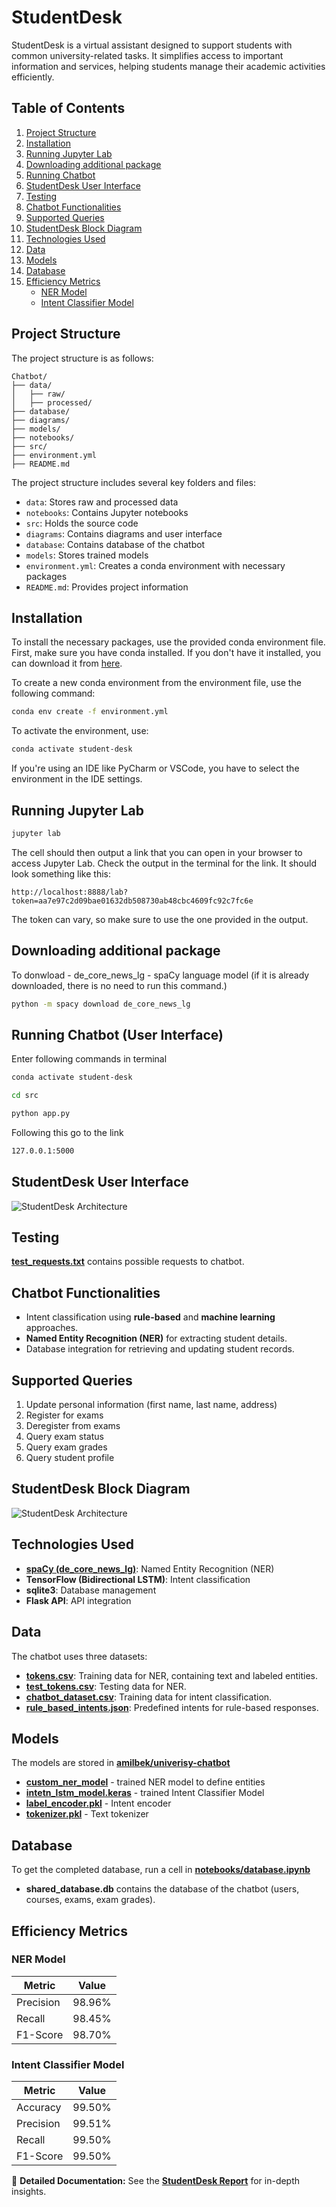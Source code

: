 # StudentDesk

StudentDesk is a virtual assistant designed to support students with common university-related tasks. It simplifies access to important information and services, helping students manage their academic activities efficiently.

## Table of Contents
1. [Project Structure](#project-structure)
2. [Installation](#installation)
3. [Running Jupyter Lab](#running-jupyter-lab)
4. [Downloading additional package](#downloading-additional-package)
5. [Running Chatbot](#running-chatbot)
9. [StudentDesk User Interface](#studentdesk-user-interface)
6. [Testing](#testing)
7. [Chatbot Functionalities](#chatbot-functionalities)
8. [Supported Queries](#supported-queries)
9. [StudentDesk Block Diagram](#studentdesk-block-diagram)
10. [Technologies Used](#technologies-used)
11. [Data](#data)
12. [Models](#models)
13. [Database](#database)
14. [Efficiency Metrics](#efficiency-metrics)
    - [NER Model](#ner-model)
    - [Intent Classifier Model](#intent-classifier-model)
   
## Project Structure
The project structure is as follows:
```
Chatbot/
├── data/
│   ├── raw/
│   ├── processed/
├── database/
├── diagrams/
├── models/
├── notebooks/
├── src/
├── environment.yml
├── README.md
```
The project structure includes several key folders and files:
- `data`: Stores raw and processed data
- `notebooks`: Contains Jupyter notebooks
- `src`: Holds the source code
- `diagrams`: Contains diagrams and user interface
- `database`: Contains database of the chatbot
- `models`: Stores trained models
- `environment.yml`: Creates a conda environment with necessary packages
- `README.md`: Provides project information

## Installation
To install the necessary packages, use the provided conda environment file. First, make sure you have conda installed. If you don't have it installed, you can download it from [here](https://docs.conda.io/en/latest/miniconda.html).

To create a new conda environment from the environment file, use the following command:
```bash
conda env create -f environment.yml
```

To activate the environment, use:
```bash
conda activate student-desk
```
If you're using an IDE like PyCharm or VSCode, you have to select the environment in the IDE settings.

## Running Jupyter Lab
```bash
jupyter lab
```
The cell should then output a link that you can open in your browser to access Jupyter Lab. Check the output in the terminal for the link. It should look something like this:
```
http://localhost:8888/lab?token=aa7e97c2d09bae01632db508730ab48cbc4609fc92c7fc6e
```
The token can vary, so make sure to use the one provided in the output.

## Downloading additional package

To donwload - de_core_news_lg - spaCy language model (if it is already downloaded, there is no need to run this command.)
```bash
python -m spacy download de_core_news_lg
```

## Running Chatbot (User Interface)

Enter following commands in terminal

```bash
conda activate student-desk
```

```bash
cd src
```

```bash
python app.py
```

Following this go to the link
```bash
127.0.0.1:5000
```

## StudentDesk User Interface
![StudentDesk Architecture](https://github.com/amilbek/chatbot/blob/main/diagrams/StudentDesk%20User%20Interface.png)

## Testing
[**test_requests.txt**](https://github.com/amilbek/chatbot/blob/main/test_requests.txt) contains possible requests to chatbot.

## Chatbot Functionalities
* Intent classification using **rule-based** and **machine learning** approaches.
* **Named Entity Recognition (NER)** for extracting student details.
* Database integration for retrieving and updating student records.

## Supported Queries
1. Update personal information (first name, last name, address)
2. Register for exams
3. Deregister from exams
4. Query exam status
5. Query exam grades
6. Query student profile

## StudentDesk Block Diagram
![StudentDesk Architecture](https://github.com/amilbek/chatbot/blob/main/diagrams/StudentDesk%20Architecture.png?raw=true)

## Technologies Used
* [**spaCy (de_core_news_lg)**](https://spacy.io/models/de#de_core_news_lg): Named Entity Recognition (NER)
* **TensorFlow (Bidirectional LSTM)**: Intent classification
* **sqlite3**: Database management
* **Flask API**: API integration

## Data
The chatbot uses three datasets:
* [**tokens.csv**](https://github.com/amilbek/chatbot/blob/main/data/raw/tokens.csv): Training data for NER, containing text and labeled entities.
* [**test_tokens.csv**](https://github.com/amilbek/chatbot/blob/main/data/raw/test_tokens.csv): Testing data for NER.
* [**chatbot_dataset.csv**](https://github.com/amilbek/chatbot/blob/main/data/raw/chatbot_dataset.csv): Training data for intent classification.
* [**rule_based_intents.json**](https://github.com/amilbek/chatbot/blob/main/data/raw/rule_based_intents.json): Predefined intents for rule-based responses.

## Models
The models are stored in **[amilbek/univerisy-chatbot](https://huggingface.co/amilbek/univerisy-chatbot/tree/main)**

* [**custom_ner_model**](https://huggingface.co/amilbek/univerisy-chatbot/tree/main/custom_ner_model) - trained NER model to define entities
* [**intetn_lstm_model.keras**](https://huggingface.co/amilbek/univerisy-chatbot/blob/main/intent_lstm_model.keras) - trained Intent Classifier Model
* [**label_encoder.pkl**](https://huggingface.co/amilbek/univerisy-chatbot/blob/main/label_encoder.pkl) - Intent encoder
* [**tokenizer.pkl**](https://huggingface.co/amilbek/univerisy-chatbot/blob/main/tokenizer.pkl) - Text tokenizer

## Database
To get the completed database, run a cell in [**notebooks/database.ipynb**](https://github.com/amilbek/chatbot/blob/main/notebooks/database.ipynb)

* **shared_database.db** contains the database of the chatbot (users, courses, exams, exam grades).

## Efficiency Metrics

### NER Model

|  Metric  | Value |
|----------| ------|
| Precision| 98.96%|
| Recall   | 98.45%|
| F1-Score | 98.70%|

### Intent Classifier Model

|  Metric  | Value |
|----------| ------|
| Accuracy| 99.50%|
| Precision| 99.51%|
| Recall   | 99.50%|
| F1-Score | 99.50%|

📝 **Detailed Documentation:** See the **[StudentDesk Report](https://github.com/amilbek/chatbot/blob/main/StudentDesk%20Report.pdf)** for in-depth insights.
